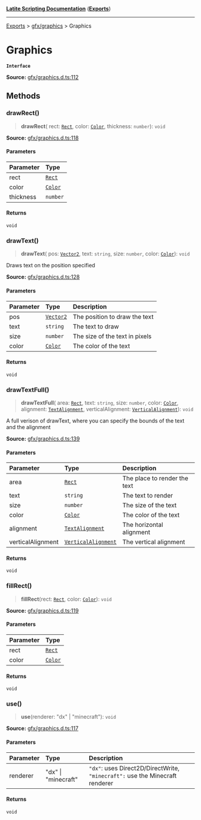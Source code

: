 [**Latite Scripting Documentation**](../../README.md) ([**Exports**](../../exports.md))

---

[Exports](../../exports.md) > [gfx/graphics](../index.md) > Graphics

# Graphics

**`Interface`**

**Source:** [gfx/graphics.d.ts:112](https://github.com/LatiteScripting/latitescripting.github.io/blob/6e0c251/definitions/gfx/graphics.d.ts#L112)

## Methods

### drawRect()

> **drawRect**(
> rect: [`Rect`](../classes/class.Rect.md),
> color: [`Color`](../classes/class.Color.md),
> thickness: `number`): `void`

**Source:** [gfx/graphics.d.ts:118](https://github.com/LatiteScripting/latitescripting.github.io/blob/6e0c251/definitions/gfx/graphics.d.ts#L118)

#### Parameters

| Parameter | Type                                 |
| :-------- | :----------------------------------- |
| rect      | [`Rect`](../classes/class.Rect.md)   |
| color     | [`Color`](../classes/class.Color.md) |
| thickness | `number`                             |

#### Returns

`void`

### drawText()

> **drawText**(
> pos: [`Vector2`](../classes/class.Vector2.md),
> text: `string`,
> size: `number`,
> color: [`Color`](../classes/class.Color.md)): `void`

Draws text on the position specified

**Source:** [gfx/graphics.d.ts:128](https://github.com/LatiteScripting/latitescripting.github.io/blob/6e0c251/definitions/gfx/graphics.d.ts#L128)

#### Parameters

| Parameter | Type                                     | Description                    |
| :-------- | :--------------------------------------- | :----------------------------- |
| pos       | [`Vector2`](../classes/class.Vector2.md) | The position to draw the text  |
| text      | `string`                                 | The text to draw               |
| size      | `number`                                 | The size of the text in pixels |
| color     | [`Color`](../classes/class.Color.md)     | The color of the text          |

#### Returns

`void`

### drawTextFull()

> **drawTextFull**(
> area: [`Rect`](../classes/class.Rect.md),
> text: `string`,
> size: `number`,
> color: [`Color`](../classes/class.Color.md),
> alignment: [`TextAlignment`](../enumerations/enumeration.TextAlignment.md),
> verticalAlignment: [`VerticalAlignment`](../enumerations/enumeration.VerticalAlignment.md)): `void`

A full verison of drawText, where you can specify the bounds of the text and the alignment

**Source:** [gfx/graphics.d.ts:139](https://github.com/LatiteScripting/latitescripting.github.io/blob/6e0c251/definitions/gfx/graphics.d.ts#L139)

#### Parameters

| Parameter         | Type                                                                    | Description                  |
| :---------------- | :---------------------------------------------------------------------- | :--------------------------- |
| area              | [`Rect`](../classes/class.Rect.md)                                      | The place to render the text |
| text              | `string`                                                                | The text to render           |
| size              | `number`                                                                | The size of the text         |
| color             | [`Color`](../classes/class.Color.md)                                    | The color of the text        |
| alignment         | [`TextAlignment`](../enumerations/enumeration.TextAlignment.md)         | The horizontal alignment     |
| verticalAlignment | [`VerticalAlignment`](../enumerations/enumeration.VerticalAlignment.md) | The vertical alignment       |

#### Returns

`void`

### fillRect()

> **fillRect**(rect: [`Rect`](../classes/class.Rect.md), color: [`Color`](../classes/class.Color.md)): `void`

**Source:** [gfx/graphics.d.ts:119](https://github.com/LatiteScripting/latitescripting.github.io/blob/6e0c251/definitions/gfx/graphics.d.ts#L119)

#### Parameters

| Parameter | Type                                 |
| :-------- | :----------------------------------- |
| rect      | [`Rect`](../classes/class.Rect.md)   |
| color     | [`Color`](../classes/class.Color.md) |

#### Returns

`void`

### use()

> **use**(renderer: "dx" \| "minecraft"): `void`

**Source:** [gfx/graphics.d.ts:117](https://github.com/LatiteScripting/latitescripting.github.io/blob/6e0c251/definitions/gfx/graphics.d.ts#L117)

#### Parameters

| Parameter | Type                | Description                                                                  |
| :-------- | :------------------ | :--------------------------------------------------------------------------- |
| renderer  | "dx" \| "minecraft" | `"dx"`: uses Direct2D/DirectWrite, `"minecraft":` use the Minecraft renderer |

#### Returns

`void`
